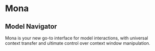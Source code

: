 # Mona
## Model Navigator
Mona is your new go-to interface for model interactions,
with universal context transfer and ultimate control over context window manipulation.
